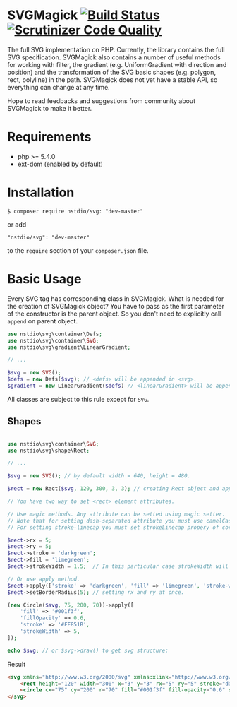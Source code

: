 # SVGMagick [![Build Status](https://travis-ci.org/nstdio/SVGMagick.svg?branch=master)](https://travis-ci.org/nstdio/SVGMagick) [![Scrutinizer Code Quality](https://scrutinizer-ci.com/g/nstdio/SVGMagick/badges/quality-score.png?b=master)](https://scrutinizer-ci.com/g/nstdio/SVGMagick/?branch=master)

The full SVG implementation on PHP. Currently, the library contains the full SVG specification. SVGMagick also contains a number of useful methods for working with filter, the gradient (e.g. UniformGradient with direction and position) and the transformation of the SVG basic shapes (e.g. polygon, rect, polyline) in the path. SVGMagick does not yet have a stable API, so everything can change at any time.

Hope to read feedbacks and suggestions from community about SVGMagick to make it better.

# Requirements

- php >= 5.4.0
- ext-dom (enabled by default)

# Installation
```
$ composer require nstdio/svg: "dev-master"
```
or add
```
"nstdio/svg": "dev-master"
```
to the `require` section of your `composer.json` file.

# Basic Usage

Every SVG tag has corresponding class in SVGMagick. What is needed for the creation of SVGMagick object? You have to pass as the first parameter of the constructor is the parent object. So you don't need to explicitly call `append` on parent object.
```php
use nstdio\svg\container\Defs;
use nstdio\svg\container\SVG;
use nstdio\svg\gradient\LinearGradient;

// ...

$svg = new SVG();
$defs = new Defs($svg); // <defs> will be appended in <svg>.
$gradient = new LinearGradient($defs) // <linearGradient> will be appended in <defs>

```
All classes are subject to this rule except for `SVG`.

## Shapes
```php

use nstdio\svg\container\SVG;
use nstdio\svg\shape\Rect;

// ...

$svg = new SVG(); // by default width = 640, height = 480.

$rect = new Rect($svg, 120, 300, 3, 3); // creating Rect object and appending <rect> element to <svg>

// You have two way to set <rect> element attributes.

// Use magic methods. Any attribute can be setted using magic setter.
// Note that for setting dash-separated attribute you must use camelCase.
// For setting stroke-linecap you must set strokeLinecap propery of corresponding object.

$rect->rx = 5;
$rect->ry = 5;
$rect->stroke = 'darkgreen';
$rect->fill = 'limegreen';
$rect->strokeWidth = 1.5;  // In this particular case strokeWidth will be converted into stroke-width.

// Or use apply method.
$rect->apply(['stroke' => 'darkgreen', 'fill' => 'limegreen', 'stroke-width' => 1.5]);
$rect->setBorderRadius(5); // setting rx and ry at once.

(new Circle($svg, 75, 200, 70))->apply([
    'fill' => '#001f3f',
    'fillOpacity' => 0.6,
    'stroke' => '#FF851B',
    'strokeWidth' => 5,
]);

echo $svg; // or $svg->draw() to get svg structure;
```
Result
```html
<svg xmlns="http://www.w3.org/2000/svg" xmlns:xlink="http://www.w3.org/1999/xlink" width="640" height="480" version="1.1" viewBox="0 0 640 480">
    <rect height="120" width="300" x="3" y="3" rx="5" ry="5" stroke="darkgreen" fill="limegreen" stroke-width="1.5"></rect>
    <circle cx="75" cy="200" r="70" fill="#001f3f" fill-opacity="0.6" stroke="#FF851B" stroke-width="5"></circle>
</svg>
```

